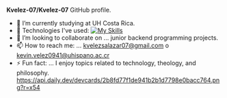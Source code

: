 **Kvelez-07/Kvelez-07** GitHub profile.
- 🔭 I’m currently studying at UH Costa Rica.
- 🌱 Technologies I've used: 
[![My Skills](https://skillicons.dev/icons?i=js,html,css,cs,nodejs,tailwind,php,stackoverflow,npm,mysql,linux,java,jquery,go,git,github,bash,anaconda,py,ts,vim,visualstudio,vscode,windows)](https://skillicons.dev)
- 👯 I’m looking to collaborate on ... junior backend programming projects.
- 📫 How to reach me: ... kvelezsalazar07@gmail.com o kevin.velez0941@uhispano.ac.cr
- ⚡ Fun fact: ... I enjoy topics related to technology, theology, and philosophy.
https://api.daily.dev/devcards/2b8fd77f1de941b2b1d7798e0bacc764.png?r=x54
<!--
**Kvelez-07/Kvelez-07** GitHub profile.

- 🔭 I’m currently studying at UH Costa Rica.
- 🌱 I’m currently learning ... Python, Vim, Git, Go, and C#.
- 👯 I’m looking to collaborate on ... junior backend programming projects.
- 📫 How to reach me: ... kvelezsalazar07@gmail.com
- ⚡ Fun fact: ... I enjoy topics related to theology and philosophy.
-->

